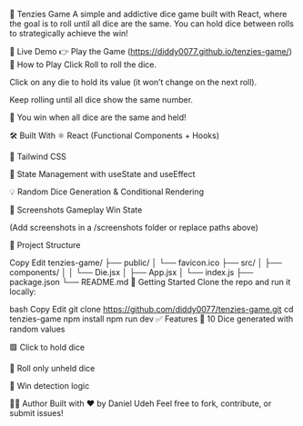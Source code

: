 🎲 Tenzies Game
A simple and addictive dice game built with React, where the goal is to roll until all dice are the same. You can hold dice between rolls to strategically achieve the win!


🔗 Live Demo
👉 Play the Game
(https://diddy0077.github.io/tenzies-game/)
🧩 How to Play
Click Roll to roll the dice.

Click on any die to hold its value (it won’t change on the next roll).

Keep rolling until all dice show the same number.

🎉 You win when all dice are the same and held!

🛠️ Built With
⚛️ React (Functional Components + Hooks)

🎨 Tailwind CSS

🔁 State Management with useState and useEffect

💡 Random Dice Generation & Conditional Rendering

📸 Screenshots
Gameplay	Win State

(Add screenshots in a /screenshots folder or replace paths above)

📂 Project Structure

Copy
Edit
tenzies-game/
├── public/
│   └── favicon.ico
├── src/
│   ├── components/
│   │   └── Die.jsx
│   ├── App.jsx
│   └── index.js
├── package.json
└── README.md
🚀 Getting Started
Clone the repo and run it locally:

bash
Copy
Edit
git clone https://github.com/diddy0077/tenzies-game.git
cd tenzies-game
npm install
npm run dev
✅ Features
🎲 10 Dice generated with random values

🟩 Click to hold dice

🔁 Roll only unheld dice

🧠 Win detection logic

🧑‍💻 Author
Built with ❤️ by Daniel Udeh
Feel free to fork, contribute, or submit issues!
